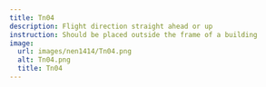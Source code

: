 ```yaml
---
title: Tn04
description: Flight direction straight ahead or up
instruction: Should be placed outside the frame of a building
image:
  url: images/nen1414/Tn04.png
  alt: Tn04.png
  title: Tn04
---
```

